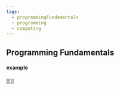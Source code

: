 ```yaml
---
tags:
  - programmingFundamentals
  - programming
  - computing
---
```

## Programming Fundamentals

#### example
[[]]